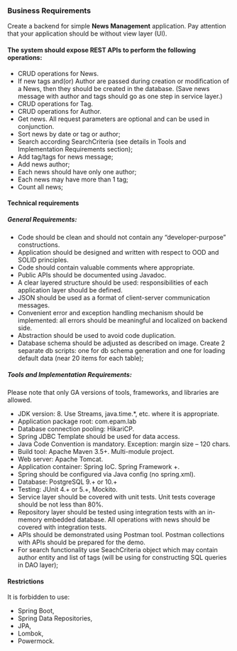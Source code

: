### Business Requirements
Create a backend for simple **News Management** application. Pay attention that your application should be without view layer (UI).

#### The system should expose REST APIs to perform the following operations:

* CRUD operations for News.
* If new tags and(or) Author are passed during creation or modification of a News, then they should be created in the database. (Save news message with author and tags should go as one step in service layer.)
* CRUD operations for Tag.
* CRUD operations for Author.
* Get news. All request parameters are optional and can be used in conjunction.
* Sort news by date or tag or author;
* Search according SearchCriteria (see details in Tools and Implementation Requirements section);
* Add tag/tags for news message;
* Add news author;
* Each news should have only one author;
* Each news may have more than 1 tag;
* Count all news;

#### Technical requirements
##### General Requirements:
* Code should be clean and should not contain any “developer-purpose” constructions.
* Application should be designed and written with respect to OOD and SOLID principles.
* Code should contain valuable comments where appropriate.
* Public APIs should be documented using Javadoc.
* A clear layered structure should be used: responsibilities of each application layer should be defined.
* JSON should be used as a format of client-server communication messages.
* Convenient error and exception handling mechanism should be implemented: all errors should be meaningful and localized on backend side.
* Abstraction should be used to avoid code duplication.
* Database schema should be adjusted as described on image. Create 2 separate db scripts: one for db schema generation and one for loading default data (near 20 items for each table);

##### Tools and Implementation Requirements:
Please note that only GA versions of tools, frameworks, and libraries are allowed.

* JDK version: 8. Use Streams, java.time.*, etc. where it is appropriate.
* Application package root: com.epam.lab
* Database connection pooling: HikariCP.
* Spring JDBC Template should be used for data access.
* Java Code Convention is mandatory. Exception: margin size – 120 chars.
* Build tool: Apache Maven 3.5+. Multi-module project.
* Web server: Apache Tomcat.
* Application container: Spring IoC. Spring Framework +.
* Spring should be configured via Java config (no spring.xml).
* Database: PostgreSQL 9.+ or 10.+
* Testing: JUnit 4.+ or 5.+, Mockito.
* Service layer should be covered with unit tests. Unit tests coverage should be not less than 80%.
* Repository layer should be tested using integration tests with an in-memory embedded database. All operations with news should be covered with integration tests.
* APIs should be demonstrated using Postman tool. Postman collections with APIs should be prepared for the demo.
* For search functionality use SeachCriteria object which may contain author entity and list of tags (will be using for constructing SQL queries in DAO layer);

#### Restrictions

It is forbidden to use:
* Spring Boot,
* Spring Data Repositories,
* JPA,
* Lombok,
* Powermock.

